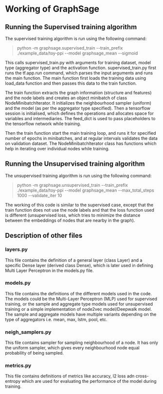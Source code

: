 # Working of GraphSage

## Running the Supervised training algorithm

The supervised training algorithm is run using the following command:

>python -m graphsage.supervised_train --train_prefix ./example_data/toy-ppi --model graphsage_mean --sigmoid


This calls supervised_train.py with arguments for training dataset, model type (aggregator type) and the activation function. supervised_train.py first runs the tf.app.run command, which parses the input arguments and runs the main function. The main function first loads the training data using load_data function and then passes this data to the train function. 

The train function extracts the graph information (structure and features) and the node labels and creates an object minibatch of class NodeMinibatchIterator. It initializes the neighbourhood sampler (uniform) and the model (as per the aggregator type specified). Then a tensorflow session is initialised, which defines the operations and allocates space for variables and intermediaries. The feed_dict is used to pass placeholders to the tensorflow network while training.

Then the train function start the main training loop, and runs it for specified number of epochs in minibatches, and at regular intervals validates the data on validation dataset. The NodeMinibatchIterator class has functions which help in iterating over individual nodes while training.

## Running the Unsupervised training algorithm

The unsupervised training algorithm is run using the following command:

>python -m graphsage.unsupervised_train --train_prefix ./example_data/toy-ppi --model graphsage_mean --max_total_steps 1000 --validate_iter 10

The working of this code is similar to the supervised case, except that the train function does not use the node labels and that the loss function used is different (unsupervised loss, which tries to minimize the distance between the embeddings of nodes that are nearby in the graph).

## Description of other files

### layers.py

This file contains the definition of a general layer (class Layer) and a specific Dense layer (derived class Dense), which is later used in defining Multi Layer Perceptron in the models.py file.

### models.py

This file contains the definitions of the different models used in the code. The models could be the Multi-Layer Perceptron (MLP) used for supervised training, or the sample and aggregate type models used for unsupervised training or a simple implementation of node2vec model/Deepwalk model. The sample and aggregate models have multiple variants depending on the type of aggregators i.e. mean, max, lstm, pool, etc.

### neigh_samplers.py

This file contains sampler for sampling neighbourhood of a node. It has only the uniform sampler, which gives every neighbourhood node equal probability of being sampled.

### metrics.py

This file contains definitions of metrics like accuracy, l2 loss adn cross-entropy which are used for evaluating the performance of the model during training.

